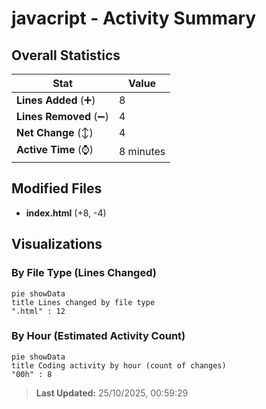 # javacript - Activity Summary 

## Overall Statistics

| Stat                   | Value                                                             |
| ---------------------- | ----------------------------------------------------------------- |
| **Lines Added** (➕)   | 8                                          |
| **Lines Removed** (➖) | 4                                        |
| **Net Change** (↕)    | 4                |
| **Active Time** (⌚)   | 8 minutes |


## Modified Files
- **index.html** (+8, -4)

## Visualizations

### By File Type (Lines Changed)

```mermaid
pie showData
title Lines changed by file type
".html" : 12
```

### By Hour (Estimated Activity Count)

```mermaid
pie showData
title Coding activity by hour (count of changes)
"00h" : 8
```


> **Last Updated:** 25/10/2025, 00:59:29